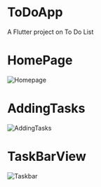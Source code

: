 # ToDoApp

A Flutter project on To Do List

# HomePage

![Homepage](https://i.ibb.co/VSzXxQh/photo-2024-05-15-03-14-34.jpg)

# AddingTasks

![AddingTasks](https://i.ibb.co/MkD4FpM/photo-2024-05-15-03-14-25.jpg)

# TaskBarView

![Taskbar](https://i.ibb.co/C5wZ7DQ/photo-2024-05-15-03-14-15.jpg)


